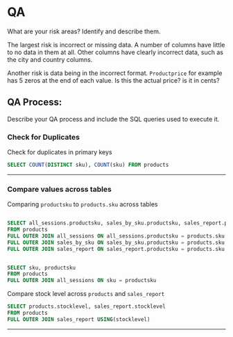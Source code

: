 
# QA
What are your risk areas? Identify and describe them.

The largest risk is incorrect or missing data. A number of columns have little to no data in them at all. Other columns have clearly incorrect data, such as the city and country columns.

  

Another risk is data being in the incorrect format. ``Productprice`` for example has 5 zeros at the end of each value. Is this the actual price? is it in cents?

  
  

## QA Process:

Describe your QA process and include the SQL queries used to execute it.

  ### Check for Duplicates

Check for duplicates in primary keys
  ```sql
SELECT COUNT(DISTINCT sku), COUNT(sku) FROM products
```
  
---
### Compare values across tables

Comparing ``productsku`` to ``products.sku`` across tables

  ```sql

SELECT all_sessions.productsku, sales_by_sku.productsku, sales_report.productsku, products.sku
FROM products
FULL OUTER JOIN all_sessions ON all_sessions.productsku = products.sku
FULL OUTER JOIN sales_by_sku ON sales_by_sku.productsku = products.sku
FULL OUTER JOIN sales_report ON sales_report.productsku = products.sku  
  

SELECT sku, productsku
FROM products
FULL OUTER JOIN all_sessions ON sku = productsku
  
  ```
 

Compare stock level across ``products`` and ``sales_report``

  ```sql
SELECT products.stocklevel, sales_report.stocklevel
FROM products
FULL OUTER JOIN sales_report USING(stocklevel)
```
---